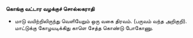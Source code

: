 **கொங்கு வட்டார வழக்குச் சொல்லகராதி**
- மாடு வயிற்றிலிருந்து வெளியேறும் ஒரு வகை திரவம். (பருவம் வந்த அறிகுறி). மாட்டுக்கு கோழயடிக்கிது காளெ சேத்த கொண்டு போகோணு.

